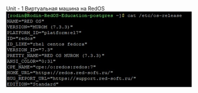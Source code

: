 Unit - 1
Виртуальная машина на RedOS 
![Postgers](https://github.com/DenisRodin86/Otus/blob/main/Postgres/1-1.jpg)
